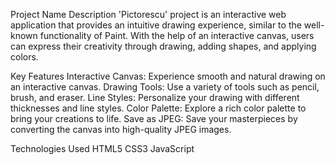 Project Name
Description
'Pictorescu' project is an interactive web application that provides an intuitive drawing experience, similar to the well-known functionality of Paint. With the help of an interactive canvas, users can express their creativity through drawing, adding shapes, and applying colors.

Key Features
Interactive Canvas: Experience smooth and natural drawing on an interactive canvas.
Drawing Tools: Use a variety of tools such as pencil, brush, and eraser.
Line Styles: Personalize your drawing with different thicknesses and line styles.
Color Palette: Explore a rich color palette to bring your creations to life.
Save as JPEG: Save your masterpieces by converting the canvas into high-quality JPEG images.


Technologies Used
HTML5
CSS3
JavaScript

